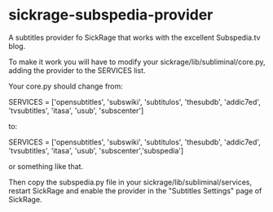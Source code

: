 # sickrage-subspedia-provider
A subtitles provider fo SickRage that works with the excellent Subspedia.tv blog.

To make it work you will have to modify your sickrage/lib/subliminal/core.py, adding the provider to the SERVICES list.

Your core.py should change from:

SERVICES = ['opensubtitles', 'subswiki', 'subtitulos', 'thesubdb', 'addic7ed', 'tvsubtitles', 'itasa',
            'usub', 'subscenter']

to:
            
SERVICES = ['opensubtitles', 'subswiki', 'subtitulos', 'thesubdb', 'addic7ed', 'tvsubtitles', 'itasa',
            'usub', 'subscenter','subspedia']

or something like that.

Then copy the subspedia.py file in your sickrage/lib/subliminal/services, restart SickRage and enable the provider in the "Subtitles Settings" page of SickRage.